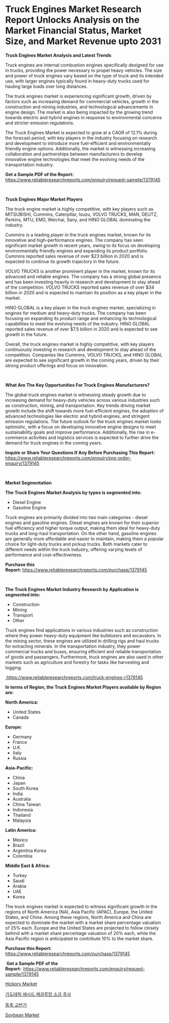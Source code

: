 <p><h1>Truck Engines Market Research Report Unlocks Analysis on the Market Financial Status, Market Size, and Market Revenue upto 2031</h1></p><p><strong>Truck Engines Market Analysis and Latest Trends</strong></p>
<p><p>Truck engines are internal combustion engines specifically designed for use in trucks, providing the power necessary to propel heavy vehicles. The size and power of truck engines vary based on the type of truck and its intended use, with larger engines typically found in heavy-duty trucks used for hauling large loads over long distances.</p><p>The truck engines market is experiencing significant growth, driven by factors such as increasing demand for commercial vehicles, growth in the construction and mining industries, and technological advancements in engine design. The market is also being impacted by the growing trend towards electric and hybrid engines in response to environmental concerns and stricter emission regulations.</p><p>The Truck Engines Market is expected to grow at a CAGR of 12.1% during the forecast period, with key players in the industry focusing on research and development to introduce more fuel-efficient and environmentally friendly engine options. Additionally, the market is witnessing increasing collaboration and partnerships between manufacturers to develop innovative engine technologies that meet the evolving needs of the transportation industry.</p></p>
<p><strong>Get a Sample PDF of the Report:&nbsp;</strong> <a href="https://www.reliableresearchreports.com/enquiry/request-sample/1379145">https://www.reliableresearchreports.com/enquiry/request-sample/1379145</a></p>
<p>&nbsp;</p>
<p><strong>Truck Engines Major Market Players</strong></p>
<p><p>The truck engine market is highly competitive, with key players such as MITSUBISHI, Cummins, Caterpillar, Isuzu, VOLVO TRUCKS, MAN, DEUTZ, Perkins, MTU, EMD, Weichai, Sany, and HINO GLOBAL dominating the industry. </p><p>Cummins is a leading player in the truck engines market, known for its innovative and high-performance engines. The company has seen significant market growth in recent years, owing to its focus on developing environmentally friendly engines and expanding its product portfolio. Cummins reported sales revenue of over $23 billion in 2020 and is expected to continue its growth trajectory in the future.</p><p>VOLVO TRUCKS is another prominent player in the market, known for its advanced and reliable engines. The company has a strong global presence and has been investing heavily in research and development to stay ahead of the competition. VOLVO TRUCKS reported sales revenue of over $34 billion in 2020 and is expected to maintain its position as a key player in the market.</p><p>HINO GLOBAL is a key player in the truck engines market, specializing in engines for medium and heavy-duty trucks. The company has been focusing on expanding its product range and enhancing its technological capabilities to meet the evolving needs of the industry. HINO GLOBAL reported sales revenue of over $7.5 billion in 2020 and is expected to see growth in the future.</p><p>Overall, the truck engines market is highly competitive, with key players continuously investing in research and development to stay ahead of the competition. Companies like Cummins, VOLVO TRUCKS, and HINO GLOBAL are expected to see significant growth in the coming years, driven by their strong product offerings and focus on innovation.</p></p>
<p>&nbsp;</p>
<p><strong>What Are The Key Opportunities For Truck Engines Manufacturers?</strong></p>
<p><p>The global truck engines market is witnessing steady growth due to increasing demand for heavy-duty vehicles across various industries such as construction, mining, and transportation. Key trends driving market growth include the shift towards more fuel-efficient engines, the adoption of advanced technologies like electric and hybrid engines, and stringent emission regulations. The future outlook for the truck engines market looks optimistic, with a focus on developing innovative engine designs to meet sustainability goals and improve performance. Additionally, the rise in e-commerce activities and logistics services is expected to further drive the demand for truck engines in the coming years.</p></p>
<p><strong>Inquire or Share Your Questions If Any Before Purchasing This Report:</strong> <a href="https://www.reliableresearchreports.com/enquiry/pre-order-enquiry/1379145">https://www.reliableresearchreports.com/enquiry/pre-order-enquiry/1379145</a></p>
<p>&nbsp;</p>
<p><strong>Market Segmentation</strong></p>
<p><strong>The Truck Engines Market Analysis by types is segmented into:</strong></p>
<p><ul><li>Diesel Engine</li><li>Gasoline Engine</li></ul></p>
<p><p>Truck engines are primarily divided into two main categories - diesel engines and gasoline engines. Diesel engines are known for their superior fuel efficiency and higher torque output, making them ideal for heavy-duty trucks and long-haul transportation. On the other hand, gasoline engines are generally more affordable and easier to maintain, making them a popular choice for light-duty trucks and pickup trucks. Both markets cater to different needs within the truck industry, offering varying levels of performance and cost-effectiveness.</p></p>
<p><strong>Purchase this Report:&nbsp;</strong><a href="https://www.reliableresearchreports.com/purchase/1379145">https://www.reliableresearchreports.com/purchase/1379145</a></p>
<p>&nbsp;</p>
<p><strong>The Truck Engines Market Industry Research by Application is segmented into:</strong></p>
<p><ul><li>Construction</li><li>Mining</li><li>Transport</li><li>Other</li></ul></p>
<p><p>Truck engines find applications in various industries such as construction where they power heavy-duty equipment like bulldozers and excavators. In the mining sector, these engines are utilized in drilling rigs and haul trucks for extracting minerals. In the transportation industry, they power commercial trucks and buses, ensuring efficient and reliable transportation of goods and passengers. Furthermore, truck engines are also used in other markets such as agriculture and forestry for tasks like harvesting and logging.</p></p>
<p><a href="https://www.reliableresearchreports.com/truck-engines-r1379145">&nbsp;https://www.reliableresearchreports.com/truck-engines-r1379145</a></p>
<p><strong>In terms of Region, the Truck Engines Market Players available by Region are:</strong></p>
<p>
    <p> <strong> North America: </strong>
        <ul>
            <li>United States</li>
            <li>Canada</li>
        </ul>
        </p> 
    <p> <strong> Europe: </strong>
        <ul>
            <li>Germany</li>
            <li>France</li>
            <li>U.K.</li>
            <li>Italy</li>
            <li>Russia</li>
        </ul>
        </p> 
    <p> <strong> Asia-Pacific: </strong>
        <ul>
            <li>China</li>
            <li>Japan</li>
            <li>South Korea</li>
            <li>India</li>
            <li>Australia</li>
            <li>China Taiwan</li>
            <li>Indonesia</li>
            <li>Thailand</li>
            <li>Malaysia</li>
        </ul>
        </p> 
    <p> <strong> Latin America: </strong>
        <ul>
            <li>Mexico</li>
            <li>Brazil</li>
            <li>Argentina Korea</li>
            <li>Colombia</li>
        </ul>
        </p> 
    <p> <strong> Middle East & Africa: </strong>
        <ul>
            <li>Turkey</li>
            <li>Saudi</li>
            <li>Arabia</li>
            <li>UAE</li>
            <li>Korea</li>
        </ul>
    </p>
    </p>
<p><p>The truck engines market is expected to witness significant growth in the regions of North America (NA), Asia Pacific (APAC), Europe, the United States, and China. Among these regions, North America and China are expected to dominate the market with a market share percentage valuation of 25% each. Europe and the United States are projected to follow closely behind with a market share percentage valuation of 20% each, while the Asia Pacific region is anticipated to contribute 10% to the market share.</p></p>
<p><strong>Purchase this Report: </strong><a href="https://www.reliableresearchreports.com/purchase/1379145">https://www.reliableresearchreports.com/purchase/1379145</a></p>
<p>&nbsp;<strong>Get a Sample PDF of the Report:&nbsp;&nbsp;</strong><a href="https://www.reliableresearchreports.com/enquiry/request-sample/1379145">https://www.reliableresearchreports.com/enquiry/request-sample/1379145</a></p>
<p><strong></strong></p>
<p><p><a href="https://github.com/GroverBarry/Market-Research-Report-List-6/blob/main/hickory-market.md">Hickory Market</a></p><p><a href="https://github.com/milikokao84/Market-Research-Report-List-1/blob/main/7341358163033.md">가도테릭 애시드 메글루민 소금 주사</a></p><p><a href="https://medium.com/@estelwisozk1/%EC%BD%94%EC%95%A1%EC%85%9C-%ED%98%BC%ED%95%A9%EA%B8%B0-%EC%8B%9C%EC%9E%A5-2024%EB%85%84%EB%B6%80%ED%84%B0-2031%EB%85%84%EA%B9%8C%EC%A7%80%EC%9D%98-%EA%B8%80%EB%A1%9C%EB%B2%8C-%EC%8B%9C%EC%9E%A5-%EB%8F%99%ED%96%A5-%EB%B0%8F-%ED%8C%90%EB%A7%A4-%EC%B6%94%EC%9D%B4-ed9326a7d883">동축 교반기</a></p><p><a href="https://github.com/lylyparadise/Market-Research-Report-List-4/blob/main/soybean-market.md">Soybean Market</a></p></p>